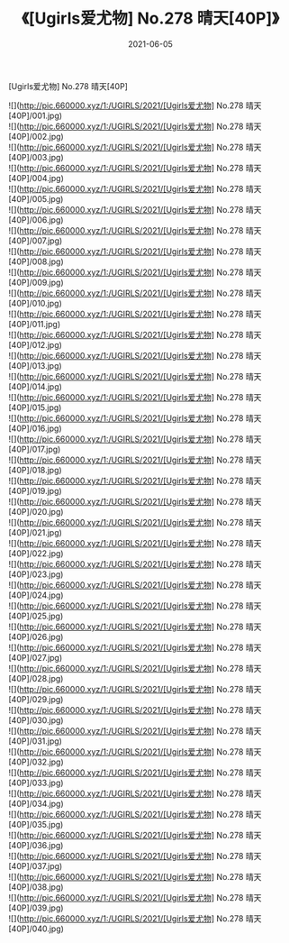 ﻿---
layout: post
title:  《[Ugirls爱尤物] No.278 晴天[40P]》
date:   2021-06-05
img: http://pic.660000.xyz/1:/UGIRLS/2021/[Ugirls爱尤物] No.278 晴天[40P]/000.jpg
categories: [美女, 清纯, 唯美]
---

[Ugirls爱尤物] No.278 晴天[40P]

  ![](http://pic.660000.xyz/1:/UGIRLS/2021/[Ugirls爱尤物] No.278 晴天[40P]/001.jpg) <br> ![](http://pic.660000.xyz/1:/UGIRLS/2021/[Ugirls爱尤物] No.278 晴天[40P]/002.jpg) <br> ![](http://pic.660000.xyz/1:/UGIRLS/2021/[Ugirls爱尤物] No.278 晴天[40P]/003.jpg) <br> ![](http://pic.660000.xyz/1:/UGIRLS/2021/[Ugirls爱尤物] No.278 晴天[40P]/004.jpg) <br> ![](http://pic.660000.xyz/1:/UGIRLS/2021/[Ugirls爱尤物] No.278 晴天[40P]/005.jpg) <br> ![](http://pic.660000.xyz/1:/UGIRLS/2021/[Ugirls爱尤物] No.278 晴天[40P]/006.jpg) <br> ![](http://pic.660000.xyz/1:/UGIRLS/2021/[Ugirls爱尤物] No.278 晴天[40P]/007.jpg) <br> ![](http://pic.660000.xyz/1:/UGIRLS/2021/[Ugirls爱尤物] No.278 晴天[40P]/008.jpg) <br> ![](http://pic.660000.xyz/1:/UGIRLS/2021/[Ugirls爱尤物] No.278 晴天[40P]/009.jpg) <br> ![](http://pic.660000.xyz/1:/UGIRLS/2021/[Ugirls爱尤物] No.278 晴天[40P]/010.jpg) <br> ![](http://pic.660000.xyz/1:/UGIRLS/2021/[Ugirls爱尤物] No.278 晴天[40P]/011.jpg) <br> ![](http://pic.660000.xyz/1:/UGIRLS/2021/[Ugirls爱尤物] No.278 晴天[40P]/012.jpg) <br> ![](http://pic.660000.xyz/1:/UGIRLS/2021/[Ugirls爱尤物] No.278 晴天[40P]/013.jpg) <br> ![](http://pic.660000.xyz/1:/UGIRLS/2021/[Ugirls爱尤物] No.278 晴天[40P]/014.jpg) <br> ![](http://pic.660000.xyz/1:/UGIRLS/2021/[Ugirls爱尤物] No.278 晴天[40P]/015.jpg) <br> ![](http://pic.660000.xyz/1:/UGIRLS/2021/[Ugirls爱尤物] No.278 晴天[40P]/016.jpg) <br> ![](http://pic.660000.xyz/1:/UGIRLS/2021/[Ugirls爱尤物] No.278 晴天[40P]/017.jpg) <br> ![](http://pic.660000.xyz/1:/UGIRLS/2021/[Ugirls爱尤物] No.278 晴天[40P]/018.jpg) <br> ![](http://pic.660000.xyz/1:/UGIRLS/2021/[Ugirls爱尤物] No.278 晴天[40P]/019.jpg) <br> ![](http://pic.660000.xyz/1:/UGIRLS/2021/[Ugirls爱尤物] No.278 晴天[40P]/020.jpg) <br> ![](http://pic.660000.xyz/1:/UGIRLS/2021/[Ugirls爱尤物] No.278 晴天[40P]/021.jpg) <br> ![](http://pic.660000.xyz/1:/UGIRLS/2021/[Ugirls爱尤物] No.278 晴天[40P]/022.jpg) <br> ![](http://pic.660000.xyz/1:/UGIRLS/2021/[Ugirls爱尤物] No.278 晴天[40P]/023.jpg) <br> ![](http://pic.660000.xyz/1:/UGIRLS/2021/[Ugirls爱尤物] No.278 晴天[40P]/024.jpg) <br> ![](http://pic.660000.xyz/1:/UGIRLS/2021/[Ugirls爱尤物] No.278 晴天[40P]/025.jpg) <br> ![](http://pic.660000.xyz/1:/UGIRLS/2021/[Ugirls爱尤物] No.278 晴天[40P]/026.jpg) <br> ![](http://pic.660000.xyz/1:/UGIRLS/2021/[Ugirls爱尤物] No.278 晴天[40P]/027.jpg) <br> ![](http://pic.660000.xyz/1:/UGIRLS/2021/[Ugirls爱尤物] No.278 晴天[40P]/028.jpg) <br> ![](http://pic.660000.xyz/1:/UGIRLS/2021/[Ugirls爱尤物] No.278 晴天[40P]/029.jpg) <br> ![](http://pic.660000.xyz/1:/UGIRLS/2021/[Ugirls爱尤物] No.278 晴天[40P]/030.jpg) <br> ![](http://pic.660000.xyz/1:/UGIRLS/2021/[Ugirls爱尤物] No.278 晴天[40P]/031.jpg) <br> ![](http://pic.660000.xyz/1:/UGIRLS/2021/[Ugirls爱尤物] No.278 晴天[40P]/032.jpg) <br> ![](http://pic.660000.xyz/1:/UGIRLS/2021/[Ugirls爱尤物] No.278 晴天[40P]/033.jpg) <br> ![](http://pic.660000.xyz/1:/UGIRLS/2021/[Ugirls爱尤物] No.278 晴天[40P]/034.jpg) <br> ![](http://pic.660000.xyz/1:/UGIRLS/2021/[Ugirls爱尤物] No.278 晴天[40P]/035.jpg) <br> ![](http://pic.660000.xyz/1:/UGIRLS/2021/[Ugirls爱尤物] No.278 晴天[40P]/036.jpg) <br> ![](http://pic.660000.xyz/1:/UGIRLS/2021/[Ugirls爱尤物] No.278 晴天[40P]/037.jpg) <br> ![](http://pic.660000.xyz/1:/UGIRLS/2021/[Ugirls爱尤物] No.278 晴天[40P]/038.jpg) <br> ![](http://pic.660000.xyz/1:/UGIRLS/2021/[Ugirls爱尤物] No.278 晴天[40P]/039.jpg) <br> ![](http://pic.660000.xyz/1:/UGIRLS/2021/[Ugirls爱尤物] No.278 晴天[40P]/040.jpg) <br>